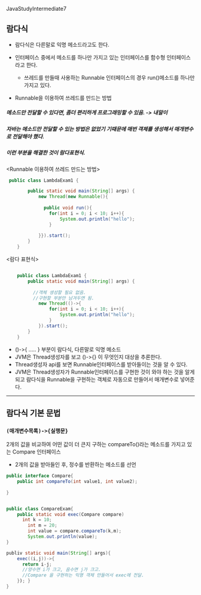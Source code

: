 JavaStudyIntermediate7

## 람다식

- 람다식은 다른말로 익명 메소드라고도 한다.

- 인터페이스 중에서 메소드를 하나만 가지고 있는 인터페이스를 함수형 인터페이스라고 한다.
  - 쓰레드를 만들때 사용하는 Runnable 인터페이스의 경우 run()메소드를 하나만 가지고 있다.
- Runnable을 이용하여 쓰레드를 만드는 방법



##### 메소드만 전달할 수 있다면, 좀더 편리하게 프로그래밍할 수 있음. -> 내말이

##### 자바는 메소드만 전달할 수 있는 방법은 없었기 기때문에 매번 객체를 생성해서 매개변수로 전달해야 했다. 

##### 이런 부분을 해결한 것이 람다표현식.



<Runnable 이용하여 쓰레드 만드는 방법>

```java
 public class LambdaExam1 {

        public static void main(String[] args) {
            new Thread(new Runnable(){
              
              public void run(){
                for(int i = 0; i < 10; i++){
                    System.out.println("hello");
                }
                
            }}).start();
        }   
    }
```



<람다 표현식>

```java

    public class LambdaExam1 {  
        public static void main(String[] args) {
          
          //객체 생성할 필요 없음.
          //구현할 부분만 남겨두면 됨.
            new Thread(()->{
                for(int i = 0; i < 10; i++){
                    System.out.println("hello");
                }
            }).start();
        }   
    }
```

- ()->{ ..... } 부분이 람다식, 다른말로 익명 메소드
- JVM은 Thread생성자를 보고 ()->{} 이 무엇인지 대상을 추론한다.
- Thread생성자 api를 보면 Runnable인터페이스를 받아들이는 것을 알 수 있다.
- JVM은 Thread생성자가 Runnable인터페이스를 구현한 것이 와야 하는 것을 알게 되고 람다식을 Runnable을 구현하는 객체로 자동으로 만들어서 매개변수로 넣어준다.



----



## 람다식 기본 문법

### **`(매개변수목록)->{실행문}`**

2개의 값을 비교하여 어떤 값이 더 큰지 구하는 compareTo()라는 메소드를 가지고 있는 Compare 인터페이스

- 2개의 값을 받아들인 후, 정수를 반환하는 메소드를 선언



```java
public interface Compare{
  	public int compareTo(int value1, int value2);
 
}


public class CompareExam{
  	public static void exec(Compare compare)
      int k = 10;
  		int m = 20;
  		int value = compare.compareTo(k,m);
  		System.out.println(value);
}

publiv static void main(String[] args){
  	exec((i,j))->{
      return i-j;
      //양수면 i가 크고, 음수면 j가 크고.
      //Compare 을 구현하는 익명 객체 만들어서 exec에 전달. 
    }); }
}

```

